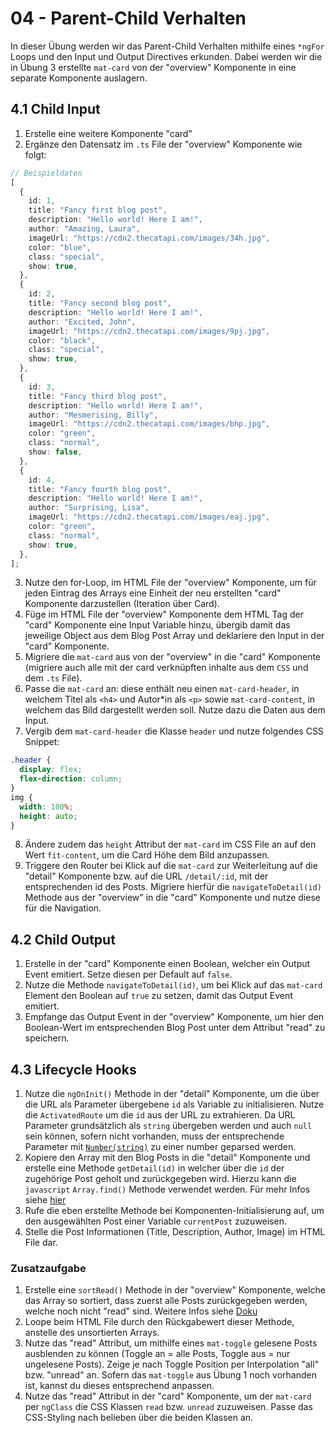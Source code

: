 # 04 - Parent-Child Verhalten

In dieser Übung werden wir das Parent-Child Verhalten mithilfe eines `*ngFor` Loops und den Input und Output Directives erkunden. Dabei werden wir die in Übung 3 erstellte `mat-card` von der "overview" Komponente in eine separate Komponente auslagern.

## 4.1 Child Input

1. Erstelle eine weitere Komponente "card"
2. Ergänze den Datensatz im `.ts` File der "overview" Komponente wie folgt:

```typescript
// Beispieldaten
[
  {
    id: 1,
    title: "Fancy first blog post",
    description: "Hello world! Here I am!",
    author: "Amazing, Laura",
    imageUrl: "https://cdn2.thecatapi.com/images/34h.jpg",
    color: "blue",
    class: "special",
    show: true,
  },
  {
    id: 2,
    title: "Fancy second blog post",
    description: "Hello world! Here I am!",
    author: "Excited, John",
    imageUrl: "https://cdn2.thecatapi.com/images/9pj.jpg",
    color: "black",
    class: "special",
    show: true,
  },
  {
    id: 3,
    title: "Fancy third blog post",
    description: "Hello world! Here I am!",
    author: "Mesmerising, Billy",
    imageUrl: "https://cdn2.thecatapi.com/images/bhp.jpg",
    color: "green",
    class: "normal",
    show: false,
  },
  {
    id: 4,
    title: "Fancy fourth blog post",
    description: "Hello world! Here I am!",
    author: "Surprising, Lisa",
    imageUrl: "https://cdn2.thecatapi.com/images/eaj.jpg",
    color: "green",
    class: "normal",
    show: true,
  },
];
```

3. Nutze den for-Loop, im HTML File der "overview" Komponente, um für jeden Eintrag des Arrays eine Einheit der neu erstellten "card" Komponente darzustellen (Iteration über Card).
4. Füge im HTML File der "overview" Komponente dem HTML Tag der "card" Komponente eine Input Variable hinzu, übergib damit das jeweilige Object aus dem Blog Post Array und deklariere den Input in der "card" Komponente.
5. Migriere die `mat-card` aus von der "overview" in die "card" Komponente (migriere auch alle mit der card verknüpften inhalte aus dem `CSS` und dem `.ts` File).
6. Passe die `mat-card` an: diese enthält neu einen `mat-card-header`, in welchem Titel als `<h4>` und Autor\*in als `<p>` sowie `mat-card-content`, in welchem das Bild dargestellt werden soll. Nutze dazu die Daten aus dem Input.
7. Vergib dem `mat-card-header` die Klasse `header` und nutze folgendes CSS Snippet:

```css
.header {
  display: flex;
  flex-direction: column;
}
img {
  width: 100%;
  height: auto;
}
```

8. Ändere zudem das `height` Attribut der `mat-card` im CSS File an auf den Wert `fit-content`, um die Card Höhe dem Bild anzupassen.
9. Triggere den Router bei Klick auf die `mat-card` zur Weiterleitung auf die "detail" Komponente bzw. auf die URL `/detail/:id`, mit der entsprechenden id des Posts. Migriere hierfür die `navigateToDetail(id)` Methode aus der "overview" in die "card" Komponente und nutze diese für die Navigation.

## 4.2 Child Output

1. Erstelle in der "card" Komponente einen Boolean, welcher ein Output Event emitiert. Setze diesen per Default auf `false`.
2. Nutze die Methode `navigateToDetail(id)`, um bei Klick auf das `mat-card` Element den Boolean auf `true` zu setzen, damit das Output Event emitiert.
3. Empfange das Output Event in der "overview" Komponente, um hier den Boolean-Wert im entsprechenden Blog Post unter dem Attribut "read" zu speichern.

## 4.3 Lifecycle Hooks

1. Nutze die `ngOnInit()` Methode in der "detail" Komponente, um die über die URL als Parameter übergebene `id` als Variable zu initialisieren. Nutze die `ActivatedRoute` um die `id` aus der URL zu extrahieren. Da URL Parameter grundsätzlich als `string` übergeben werden und auch `null` sein können, sofern nicht vorhanden, muss der entsprechende Parameter mit [`Number(string)`](https://developer.mozilla.org/en-US/docs/Web/JavaScript/Reference/Global_Objects/Number?retiredLocale=de) zu einer number geparsed werden.
2. Kopiere den Array mit den Blog Posts in die "detail" Komponente und erstelle eine Methode `getDetail(id)` in welcher über die `id` der zugehörige Post geholt und zurückgegeben wird. Hierzu kann die `javascript` `Array.find()` Methode verwendet werden. Für mehr Infos siehe [hier](https://developer.mozilla.org/en-US/docs/Web/JavaScript/Reference/Global_Objects/Array/find?retiredLocale=de)
3. Rufe die eben erstellte Methode bei Komponenten-Initialisierung auf, um den ausgewählten Post einer Variable `currentPost` zuzuweisen.
4. Stelle die Post Informationen (Title, Description, Author, Image) im HTML File dar.

### Zusatzaufgabe

1. Erstelle eine `sortRead()` Methode in der "overview" Komponente, welche das Array so sortiert, dass zuerst alle Posts zurückgegeben werden, welche noch nicht "read" sind. Weitere Infos siehe [Doku](https://developer.mozilla.org/en-US/docs/Web/JavaScript/Reference/Global_Objects/Array/sort?retiredLocale=de)
2. Loope beim HTML File durch den Rückgabewert dieser Methode, anstelle des unsortierten Arrays.
3. Nutze das "read" Attribut, um mithilfe eines `mat-toggle` gelesene Posts ausblenden zu können (Toggle an = alle Posts, Toggle aus = nur ungelesene Posts). Zeige je nach Toggle Position per Interpolation "all" bzw. "unread" an. Sofern das `mat-toggle` aus Übung 1 noch vorhanden ist, kannst du dieses entsprechend anpassen.
4. Nutze das "read" Attribut in der "card" Komponente, um der `mat-card` per `ngClass` die CSS Klassen `read` bzw. `unread` zuzuweisen. Passe das CSS-Styling nach belieben über die beiden Klassen an.
